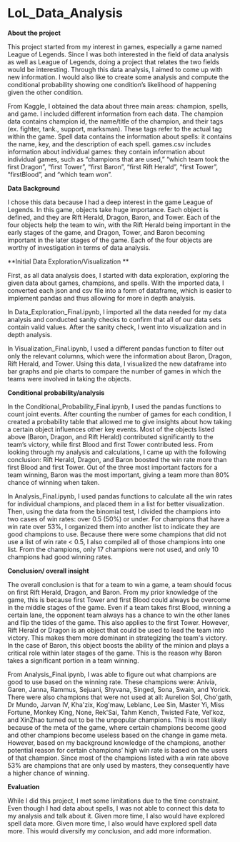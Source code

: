 # LoL_Data_Analysis

**About the project**

This project started from my interest in games, especially a game named League of Legends. Since I was both interested in the field of data analysis as well as League of Legends, doing a project that relates the two fields would be interesting. Through this data analysis, I aimed to come up with new information. I would also like to create some analysis and compute the conditional probability showing one condition’s likelihood of happening given the other condition. 

From Kaggle, I obtained the data about three main areas: champion, spells, and game. I included different information from each data. The champion data contains champion id, the name/title of the champion, and their tags (ex. fighter, tank., support, marksman). These tags refer to the actual tag within the game. Spell data contains the information about spells: it contains the name, key, and the description of each spell. games.csv includes information about individual games: they contain information about individual games, such as “champions that are used,” “which team took the first Dragon”, “first Tower”, “first Baron”, “first Rift Herald”, “first Tower”, “firstBlood”, and “which team won”. 

**Data Background**

I chose this data because I had a deep interest in the game League of Legends. In this game, objects take huge importance. Each object is defined, and they are Rift Herald, Dragon, Baron, and Tower. Each of the four objects help the team to win, with the Rift Herald being important in the early stages of the game, and Dragon, Tower, and Baron becoming important in the later stages of the game. Each of the four objects are worthy of investigation in terms of data analysis. 

**Initial Data Exploration/Visualization **

First, as all data analysis does, I started with data exploration, exploring the given data about games, champions, and spells. With the imported data, I converted each json and csv file into a form of dataframe, which is easier to implement pandas and thus allowing for more in depth analysis.

In Data_Exploration_Final.ipynb, I imported all the data needed for my data analysis and conducted sanity checks to confirm that all of our data sets contain valid values. After the sanity check, I went into visualization and in depth analysis. 

In Visualization_Final.ipynb, I used a different pandas function to filter out only the relevant columns, which were the information about Baron, Dragon, Rift Herald, and Tower. Using this data, I visualized the new dataframe into bar graphs and pie charts to compare the number of games in which the teams were involved in taking the objects. 

**Conditional probability/analysis**

In the Conditional_Probability_Final.ipynb, I used the pandas functions to count joint events. After counting the number of games for each condition, I created a probability table that allowed me to give insights about how taking a certain object influences other key events. Most of the objects listed above (Baron, Dragon, and Rift Herald) contributed significantly to the team’s victory, while first Blood and first Tower contributed less. From looking through my analysis and calculations, I came up with the following conclusion: Rift Herald, Dragon, and Baron boosted the win rate more than first Blood and first Tower. Out of the three most important factors for a team winning, Baron was the most important, giving a team more than 80% chance of winning when taken. 

In Analysis_Final.ipynb, I used pandas functions to calculate all the win rates for individual champions, and placed them in a list for better visualization. Then, using the data from the binomial test, I divided the champions into two cases of win rates: over 0.5 (50%) or under. For champions that have a win rate over 53%, I organized them into another list to indicate they are good champions to use. Because there were some champions that did not use a list of win rate < 0.5, I also compiled all of those champions into one list. From the champions, only 17 champions were not used, and only 10 champions had good winning rates. 

**Conclusion/ overall insight**

The overall conclusion is that for a team to win a game, a team should focus on first Rift Herald, Dragon, and Baron. From my prior knowledge of the game, this is because first Tower and first Blood could always be overcome in the middle stages of the game. Even if a team takes first Blood, winning a certain lane, the opponent team always has a chance to win the other lanes and flip the tides of the game. This also applies to the first Tower. However, Rift Herald or Dragon is an object that could be used to lead the team into victory. This makes them more dominant in strategizing the team's victory. In the case of Baron, this object boosts the ability of the minion and plays a critical role within later stages of the game. This is the reason why Baron takes a significant portion in a team winning. 

From Analysis_Final.ipynb, I was able to figure out what champions are good to use based on the winning rate. These champions were: Anivia, Garen, Janna, Rammus, Sejuani, Shyvana, Singed, Sona, Swain, and Yorick. There were also champions that were not used at all: Aurelion Sol, Cho'gath, Dr Mundo, Jarvan IV, Kha'zix, Kog'maw, Leblanc, Lee Sin, Master Yi, Miss Fortune, Monkey King, None, Rek'Sai, Tahm Kench, Twisted Fate, Vel'koz, and XinZhao turned out to be the unpopular champions. This is most likely because of the meta of the game, where certain champions become good and other champions become useless based on the change in game meta. However, based on my background knowledge of the champions, another potential  reason for certain champions’ high win rate is based on the users of that champion. Since most of the champions listed with a win rate above 53% are champions that are only used by masters, they consequently have a higher chance of winning. 

**Evaluation**

While I did this project, I met some limitations due to the time constraint. Even though I had data about spells,  I was not able to connect this data to my analysis and talk about it. Given more time, I also would have explored spell data more. Given more time, I also would have explored spell data more. This would diversify my conclusion, and add more information.  


